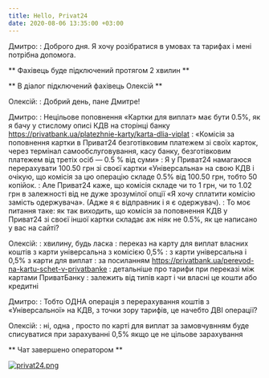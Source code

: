 ```yaml
---
title: Hello, Privat24
date: 2020-08-06 13:35:00 +03:00
---
```


Дмитро:
:   Доброго дня. Я хочу розібратися в умовах та тарифах і мені потрібна допомога.

** Фахівець буде підключений протягом 2 хвилин **

** В діалог підключений фахівець Олексій **

Олексій:
:   Добрий день, пане Дмитре!

Дмитро:
:   Нецільове поповнення «Картки для виплат» має бути 0.5%, як я бачу у стислому описі КДВ на сторінці банку <https://privatbank.ua/platezhnie-karty/karta-dlia-viplat>
:   «Комісія за поповнення картки в Приват24 безготівковим платежем зі своїх карток, через термінал самообслуговування, касу банку, безготівковим платежем від третіх осіб — 0.5 % від суми»
:   Я у Приват24 намагаюся перерахувати 100.50 грн зі своєї картки «Універсальна» на свою КДВ і очікую, що комісія за цю операцію складе 0.5% від 100.50 грн, тобто 50 копійок.
:   Але Приват24 каже, що комісія складе чи то 1 грн, чи то 1.02 грн в залежності від не дуже зрозумілої опції «Я хочу сплатити комісію замість одержувача». (Адже я є відправник і я є одержувач).
:   То моє питання таке: як так виходить, що комісія за поповнення КДВ у Приват24 зі своєї іншої картки складає аж ніяк не 0.5%, як це написано у вас на сайті?

Олексій:
:   хвилину, будь ласка
:   переказ на карту для виплат власних коштів з карти універсальна з комісією 0,5%
:   з карти універсальна і 0,5% з карти для виплат
:   за посиланням <https://privatbank.ua/perevod-na-kartu-schet-v-privatbanke>
:   детальніше про тарифи при переказі між картами ПриватБанку
:   залежить від типів карт і чи власні це кошти або кредитні

Дмитро:
:   Тобто ОДНА операція з перерахування коштів з «Універсальної» на КДВ, з точки зору тарифів, це начебто ДВІ операції?

Олексій:
:   ні, одна , просто по карті для виплат за замовчувнням буде списуватися при зарахуванні 0,5% якщо це не цільове зарахування

** Чат завершено оператором **

[![privat24.png](/uploads/privat24.png)](/uploads/privat24.png)
